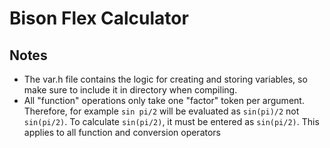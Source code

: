 # Bison Flex Calculator

## Notes
- The var.h file contains the logic for creating and storing variables, so make sure to include it in directory when compiling.
- All "function" operations only take one "factor" token per argument. Therefore, for example
```sin pi/2``` will be evaluated as ```sin(pi)/2``` not ```sin(pi/2)```. To calculate ```sin(pi/2)```, it must be entered as ```sin(pi/2)```. This applies to all function and conversion operators